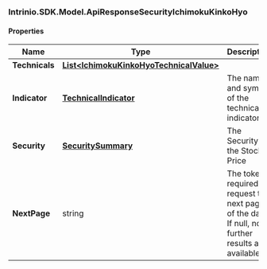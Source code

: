 [//]: # (CLASS:Intrinio.SDK.Model.ApiResponseSecurityIchimokuKinkoHyo)

[//]: # (KIND:object)

### Intrinio.SDK.Model.ApiResponseSecurityIchimokuKinkoHyo
#### Properties

[//]: # (START_DEFINITION)

Name | Type | Description
------------ | ------------- | -------------
**Technicals** | [**List&lt;IchimokuKinkoHyoTechnicalValue&gt;**](IchimokuKinkoHyoTechnicalValue.md) |  &nbsp;
**Indicator** | [**TechnicalIndicator**](TechnicalIndicator.md) | The name and symbol of the technical indicator &nbsp;
**Security** | [**SecuritySummary**](SecuritySummary.md) | The Security of the Stock Price &nbsp;
**NextPage** | string | The token required to request the next page of the data. If null, no further results are available. &nbsp;

[//]: # (END_DEFINITION)


[//]: # (CONTAINED_CLASS:Intrinio.SDK.Model.IchimokuKinkoHyoTechnicalValue)


[//]: # (CONTAINED_CLASS:Intrinio.SDK.Model.TechnicalIndicator)


[//]: # (CONTAINED_CLASS:Intrinio.SDK.Model.SecuritySummary)



